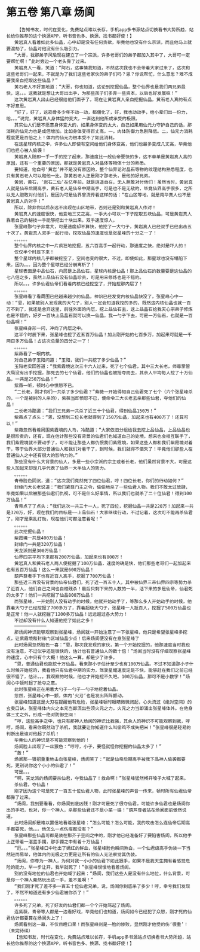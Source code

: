 # 第五卷 第八章 炀阆
        【告知书友，时代在变化，免费站点难以长存，手机app多书源站点切换看书大势所趋，站长给你推荐的这个换源APP，听书音色多、换源、找书都好使！】
       黄岩真人看着如此多仙晶，心中却是没有任何贪欲，毕竟他也没有什么宗派，而且他马上就要渡劫了，仙晶对他没有什么吸引力。
       “大哥，我那弟子风瑜现在建立了一个宗派，许多老哥们的弟子都加入其中了，大哥可一定要帮忙啊！”此时旁边一个老头靠了过来。
       黄岩真人一看，笑道：“阿石，这事情我知道，不然这次我也不会带着大家过来了，这次和这些老哥们一起来，不就是为了我们这些老家伙的弟子们吗？恩？你说帮忙，什么意思？难不成要我亲自挖取这些仙晶？”
       黄石老人不好意地道：“大哥，你也知道，这论到挖掘仙晶，整个仙界也是我们两兄弟最快，这。。。这我就是想让大哥出出手，为那些孩子们多弄一些资本，以后也好发展嘛！”
       这次黄岩真人出山已经很给他们面子了。现在让黄岩真人亲自挖掘仙晶，黄石老人真的有点不好意思。
       “好了，好了，这筋骨多少年不动一动，都僵化了，好，我也动动手，给小辈们出一份力，哈。。。”说完，黄岩真人身体猛的变大，一直达到他所成承受的极限。
       其实仙人们是不愿意身体变大的，如果身体变的太大，自己如果用仙元力守护自己的话，那消耗的仙元力也是成倍增加。比如身体变得百丈高，一，肉体防御力急剧降低。二，仙元力消耗程度更是百倍之上！体内的仙元力根本受不了如此消耗。
       在这星球内核之中，许多仙人即使有空间给他们身体变高，他们也最多变成几丈高，毕竟他们也担心被人偷袭！
       黄岩真人随即一手一手的挖了起来，那速度比一般仙帝要快的多，这不单单是黄岩真人高的原因，还有一个重要的原因，那就是黄岩真人对晶体等物体十分的熟悉。
       要知道，他自号‘黄岩’并不是没有原因的，整个仙界论对晶石等物的纹理结构熟悉程度，也只有黄石老人可以和他一比，那黄石老人正是刚才那老头，是他的好兄弟。
       黄岩，黄石，‘岩石二仙’在亿年前，就是逍遥自在，无人胆敢对付他们！虽然当时，黄岩真人就是仙帝后期高手，黄石老人是仙帝中期高手，可是也不是无敌的，毕竟仙界高手很多，之所以无人胆敢对付他们，是因为可是仙界曾流传着这样的话：“在山区等地，就是南华真人也不是黄岩真人的对手！”
       所以，除非你以后永远不出现在山区地带，否则还是别和黄岩真人作对！
       黄岩真人的速度很快，他变地三丈之高，一手大小可以一下子挖取五块仙晶，可是黄岩真人靠着自己的秘技一手能够挖出十块出来。双手速度惊人。
       张星峰那勺子非常大，可是速度却不算快，他挖了一大勺子，黄岩真人已经双手已经出击五十次了。黄岩真人双手一起行动，挖取仙晶的速度也是张星峰的十分之一了！
       。。。。。。
       整个仙界内核之中一片疯狂地挖掘，五六百高手一起行动，那速度之快，绝对是吓人的！
       仅仅半个时辰下来！
       整个星球内核几乎都被挖空了，空间也变的很大，不过，即使如此，那星球也没有塌陷下来，因为。。。因为整个星球已经分崩离析了！
       星球表面是中品仙石，内层是上品仙石，星球内核是仙晶！那上品仙石的数量要是这仙晶的七八倍之多，虽然上品仙石没有仙晶珍贵，可是用来修炼也是不错的。
       所以。。。许多仙君仙帝们看着内核已经挖空了，开始挖那内层了！
       。。。。。。
       张星峰看了看周围已经越来越少的仙晶，神识已经发觉内核仙晶快没了，张星峰心中一动：“恩，如果被别人发现我的大勺子，别人一定会知道我挖的多的，既然这内核仙晶也就一百万不到了，我还是舍弃这里，前往外面的内层，挖上品仙石去，这上品晶石给我天心宗弟子修炼也是不错的，好歹一百块上品晶石就可以换一仙晶，我一勺子下去，可是一万仙石，也就是一百仙晶啊！”
       张星峰身形一闪，冲向了内层之中。
       这半个时辰下来，张星峰也挖了近五百万仙晶！加上刚开始的七百多万，加起来可就是一千两百多万仙晶！占这次总量的四分之一了！
       。。。。。。
       紫薇看了一眼内核。
       对自己弟子玉阳问道：“玉阳，我们一共挖了多少仙晶？”
       玉阳老实回答道：“我紫霞境这次三十六人过来，死了七个仙君，其中三大长老，师尊掌管大局没有出手挖掘，那死去的七个仙君，他们的仙晶也被抢夺而去，其余人平均每人挖了十万仙晶，一共是250万仙晶！”
       紫薇一听，顿时心中愤怒不已。
       “二长老，刚才你们一共杀了多少仙君？”紫薇一开始得知自己仙君死了七个（六个张星峰杀的，一个是被别的人杀的），紫薇当即愤怒不已，便命令三大长老去杀那些仙君，夺他们的仙晶！
       二长老冷酷道：“我们三兄弟一共杀了近三十个仙君，得到仙晶150万！”
       紫薇点了点头：“恩，没想到三位长老就得到了150万仙晶，加起来也有400万了！还算可以！”
       紫薇忽然看着周围紫霞境的人马，冷酷道：“大家依旧分组给我去挖上品仙晶，上品仙晶也是很珍贵的，还有，现在估计那些没有背景的仙君们也知道自己的处境，想来也会相互联手了，我们紫霞境就不要动手了，可不能让那些人都仇恨我们紫霞境，如果这些人都和我们紫霞境对着干，等于仙界大部分普通仙人和我们对着干了，到时候，我们就得不偿失了！毕竟他们那些人在普通仙人之中还有很大的影响力的。”
       那些没有什么大背景的仙人，多是一些小宗派的宗主或者长老，他们虽然背景不大，可是这些人加起来却是几乎代表了仙界一大半仙人的势力。
       。。。。。。
       青帝脸色阴沉，道：“这次我们竟然死了四位仙君，哼！四位长老，你们的行动如何？”
       封缘门大长老说道：“我们紧尊门主之令，偷偷地杀了一些仙君人物。我们不敢太过放肆，毕竟如果以后被那些仙君们仇视，可不是什么好事情，所以我们也就杀了二十位仙君！得到100万仙晶！”
       青帝点了了点头：“我们这次一共三十一人，死了四位，挖掘仙晶一共是220万！加起来一共是320万，好，现在我们的目标是——上品仙石！大家继续行动，不过记着，这次可不能再杀仙君了，刚才是乘乱打劫，现在他们可都注意着呢！”
       。。。。。。
       此次挖掘仙晶！
       紫霞境一共是400万仙晶！
       封缘门一共是320万仙晶！
       天龙派则是300万仙晶！
       仙界四宗平均下来都有200万仙晶，加起来也有800万！
       黄岩真人和黄石老人两人便挖掘了100万仙晶，速度的确是快，他们那些老哥们一起加起来也有五百万仙晶！这么一来就是600万仙晶！
       葫芦尊者手下也有近百人高手，挖掘了700万仙晶！
       那些近三百没有背景的仙帝仙君们，死了近一百五十人，其中被仙界三帝仙界四宗等势力杀了近百人，他们自己之间也自相残杀！最后只剩下来的人数的一半，活下来的多是仙帝，仙君死的太多了！他们一共挖掘了仙晶800万仙晶！
       而张星峰，一开始别人没有动手的时候，他就开始动手了，等那么多人开始动手的时候，他靠着大勺子已经挖掘了700多万了，靠着超级大勺子，张星峰一人抵百人，挖掘了500万仙晶也是正常！他一人就挖掘了1200多万仙晶！远远超过各大势力！
       不过却没有什么人知道他挖了如此之多！
       ————————————
       那炀阆神识能够观察到张星峰，炀阆就一开始注意了一下张星峰，他只是希望张星峰多挖点，让紫霞境和封缘门区域仙晶少点！后来炀阆便没有在意张星峰了
       此时炀阆忽然脸色一喜：“恩，那次我发现的家伙，第一个开始挖掘的，他那速度当时我也没有注意，不过似乎还是很快的，估计也有普通仙人的数十倍！”炀阆当时没有仔细观察张星峰的速度，心中只有个大概！他这么一算，却是少了许多。
       “恩，普通仙君也能挖十万仙晶，看来那小子估计至少也有100万仙晶。不过不知道那小子什么时候开始挖的，我看他只有仙君中期的实力，驾驶星耀速度定是不快，能够赶在我们之前已经很不错了，估计。。。我观察的时候，他也才开始挖不久吧。100万仙晶，那可不是小数字！”炀阆心中顿时起了抢夺之意。
       此时张星峰正在用着大勺子一勺子一勺子地挖着仙晶。
       忽然，张星峰心中一颤，体内‘火刃’也是发出阵阵颤动。
       张星峰知道这是火刃在提醒他有危险，张星峰顿时眼睛微微闭起，心头流过《绝对空间》的玄奥口诀，张星峰体内火之本元当即流出些须火元之力，火元之力当即涌出张星峰体外。在他身体三丈之外，形成一绝对防御空间！
       “哼，这些高手之中，也只有那神人炀阆的神识比我强，其余人的神识不可能观察到我，哼哼，炀阆，看来你既然动了杀机，我就要让你知道什么叫偷鸡不成失把米！”张星峰很是轻易的判断出是谁对他起了杀机！
       毕竟仙人的神识是不可能观察到他的！
       炀阆脸上出现了一丝狠色：“哼哼，小子，要怪就怪你挖掘的仙晶太多了！”
       “轰！”
       炀阆那一狠招重重地击向张星峰，炀阆笑了：“就是仙帝后期高手被我下品神人偷袭都要死，更别说你这个小小的仙君了！”
       可是。。。
       “啊，天龙派的炀阆要杀仙君，夺我仙晶了！救命啊！”张星峰猛然畅开嗓子大喊了起来。
       杀仙君，夺仙晶！
       刚才因为这个可是死了一百五十位仙君人物，此时张星峰的声音一传来，顿时所有仙君仙帝都靠了过来。
       “炀阆，我到要看看，你炀阆到底凶残！刚才可是死了很夺仙君，可能许多仙君也是炀阆你出的手吧，也对，你一个神人，杀那些仙君还不是小菜一碟！”葫芦尊者站在炀阆面前傲然说道。
       此时炀阆却是难以置信地看着张星峰：“怎么可能？怎么可能，我的攻击怎么连仙帝后期高手都要死，他。。。他怎么一点伤痕都没有？”
       张星峰那些仙晶可都是装在那芥子空间之中的，刚才他已经准备好了要陷害炀阆，所以他手上正带着一湛蓝手镯，那手镯之中有着十万仙晶！
       “厄。。。”张星峰口中吐出了嫣红的鲜血，张星峰脸色瞬间煞白，一个仙君级高手伪装一下当然轻而易举，他体内的无极之力更是让所有的仙人无法察觉其伪装。
       “炀阆，你尊为一神人，为何对我一小小的仙君下如此狠手，如果不是我天生拥有着感觉危险的能力，早一步让开，我早就死了！”张星峰恨恨地看着炀阆。
       别的没有地位的仙君也开始喊了起来：“炀阆，我们这些人是没有什么地位，什么背景，可是你一个神人竟然玩出这一手，羞不羞啊！”
       “我们刚才死了差不多一百五十位仙君兄弟，说，炀阆你到底杀了多少！哼，幸亏我们发现了，不然不知道还有多少仙君被你杀了！”
       。。。。。。
       许多死了兄弟，死了好友的仙君们都一个个开始骂起了炀阆。
       连紫薇，青帝等人都是一边看好戏，毕竟他们也知道，炀阆如今已经犯了众怒，刚才死的仙君估计都要算在炀阆头上了！
       炀阆看到这一幕，不仅目瞪口呆！而张星峰则是一脸的惨败，显然刚才他受的伤‘很重’！（未完待续）
       【告知书友，时代在变化，免费站点难以长存，手机app多书源站点切换看书大势所趋，站长给你推荐的这个换源APP，听书音色多、换源、找书都好使！】